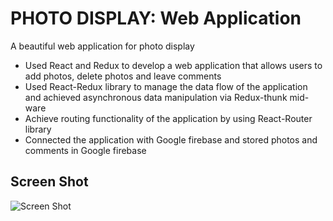 # PHOTO DISPLAY: Web Application 
A beautiful web application for photo display
- Used React and Redux to develop a web application that allows users to add photos, delete photos and leave comments
- Used React-Redux library to manage the data flow of the application and achieved asynchronous data manipulation via Redux-thunk mid-ware
- Achieve routing functionality of the application by using React-Router library
- Connected the application with Google firebase and stored photos and comments in Google firebase

## Screen Shot
![Screen Shot](https://github.com/YH-G/Photo-display-web-application/blob/master/demo/demo.gif?raw=true)
